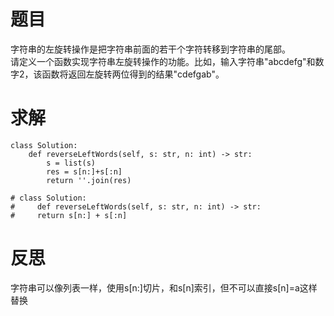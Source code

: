 # 题目
字符串的左旋转操作是把字符串前面的若干个字符转移到字符串的尾部。  
请定义一个函数实现字符串左旋转操作的功能。比如，输入字符串"abcdefg"和数字2，该函数将返回左旋转两位得到的结果"cdefgab"。  

# 求解
```
class Solution:
    def reverseLeftWords(self, s: str, n: int) -> str:
        s = list(s)
        res = s[n:]+s[:n]
        return ''.join(res)

# class Solution:
#     def reverseLeftWords(self, s: str, n: int) -> str:
#     return s[n:] + s[:n]
```

# 反思
字符串可以像列表一样，使用s[n:]切片，和s[n]索引，但不可以直接s[n]=a这样替换  

